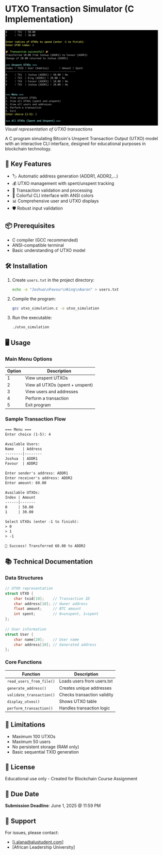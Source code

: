 # UTXO Transaction Simulator (C Implementation)

![Screenshot](./Screen%20Shot%202025-05-31%20at%2012.59.20%20AM.png) 
*Visual representation of UTXO transactions*

A C program simulating Bitcoin's Unspent Transaction Output (UTXO) model with an interactive CLI interface, designed for educational purposes in blockchain technology.

## 🌟 Key Features

- 🏷️ Automatic address generation (ADDR1, ADDR2,...)
- 💰 UTXO management with spent/unspent tracking
- 🔄 Transaction validation and processing
- 🎨 Colorful CLI interface with ANSI colors
- 📊 Comprehensive user and UTXO displays
- 🛡️ Robust input validation

## 📦 Prerequisites

- C compiler (GCC recommended)
- ANSI-compatible terminal
- Basic understanding of UTXO model

## 🛠️ Installation

1. Create `users.txt` in the project directory:
   ```bash
   echo -e "Joshua\nFavour\nKing\nAaron" > users.txt
   ```

2. Compile the program:
   ```bash
   gcc utxo_simulation.c -o utxo_simulation
   ```

3. Run the executable:
   ```bash
   ./utxo_simulation
   ```

## 🖥️ Usage

### Main Menu Options

| Option | Description                          |
|--------|--------------------------------------|
| 1      | View unspent UTXOs                   |
| 2      | View all UTXOs (spent + unspent)     |
| 3      | View users and addresses             |
| 4      | Perform a transaction                |
| 5      | Exit program                         |

### Sample Transaction Flow

```text
=== Menu ===
Enter choice (1-5): 4

Available Users:
Name    | Address
--------|--------
Joshua  | ADDR1
Favour  | ADDR2

Enter sender's address: ADDR1
Enter receiver's address: ADDR2  
Enter amount: 60.00

Available UTXOs:
Index | Amount
------|-------
0     | 50.00
1     | 30.00

Select UTXOs (enter -1 to finish):
> 0
> 1
> -1

🎉 Success! Transferred 60.00 to ADDR2
```

## 📚 Technical Documentation

### Data Structures

```c
// UTXO representation
struct UTXO {
    char txid[10];    // Transaction ID
    char address[10]; // Owner address  
    float amount;     // BTC amount
    int spent;        // 0=unspent, 1=spent
};

// User information
struct User {
    char name[20];    // User name
    char address[10]; // Generated address
};
```

### Core Functions

| Function                     | Description                          |
|------------------------------|--------------------------------------|
| `read_users_from_file()`     | Loads users from users.txt           |
| `generate_address()`         | Creates unique addresses             |
| `validate_transaction()`     | Checks transaction validity          |
| `display_utxos()`            | Shows UTXO table                     |
| `perform_transaction()`      | Handles transaction logic            |

## 🚨 Limitations

- Maximum 100 UTXOs
- Maximum 50 users
- No persistent storage (RAM only)
- Basic sequential TXID generation

## 📜 License

Educational use only - Created for Blockchain Course Assignment

## 📅 Due Date

**Submission Deadline**: June 1, 2025 @ 11:59 PM

## 🙋 Support

For issues, please contact:
- [j.alana@alustudent.com]
- [African Leadership University]
